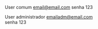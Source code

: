 User comum
    email@email.com 
    senha 123

User administrador
    emailadm@email.com  
    senha 123